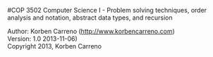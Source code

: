 #COP 3502
Computer Science I - Problem solving techniques, order analysis and notation, abstract data types, and recursion

Author: Korben Carreno (http://www.korbencarreno.com)  
Version: 1.0 2013-11-06)   
Copyright 2013, Korben Carreno
